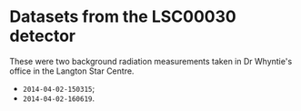 Datasets from the LSC00030 detector
===================================

These were two background radiation measurements taken in
Dr Whyntie's office in the Langton Star Centre.

* `2014-04-02-150315`;
* `2014-04-02-160619`.

